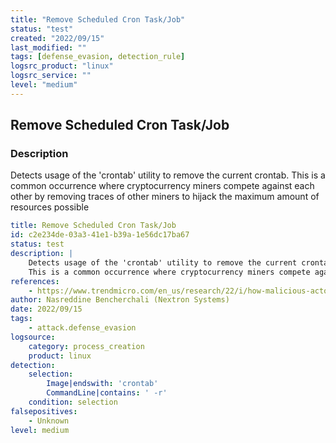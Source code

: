 ```yaml
---
title: "Remove Scheduled Cron Task/Job"
status: "test"
created: "2022/09/15"
last_modified: ""
tags: [defense_evasion, detection_rule]
logsrc_product: "linux"
logsrc_service: ""
level: "medium"
---
```


## Remove Scheduled Cron Task/Job

### Description

Detects usage of the 'crontab' utility to remove the current crontab.
This is a common occurrence where cryptocurrency miners compete against each other by removing traces of other miners to hijack the maximum amount of resources possible


```yml
title: Remove Scheduled Cron Task/Job
id: c2e234de-03a3-41e1-b39a-1e56dc17ba67
status: test
description: |
    Detects usage of the 'crontab' utility to remove the current crontab.
    This is a common occurrence where cryptocurrency miners compete against each other by removing traces of other miners to hijack the maximum amount of resources possible
references:
    - https://www.trendmicro.com/en_us/research/22/i/how-malicious-actors-abuse-native-linux-tools-in-their-attacks.html
author: Nasreddine Bencherchali (Nextron Systems)
date: 2022/09/15
tags:
    - attack.defense_evasion
logsource:
    category: process_creation
    product: linux
detection:
    selection:
        Image|endswith: 'crontab'
        CommandLine|contains: ' -r'
    condition: selection
falsepositives:
    - Unknown
level: medium

```
